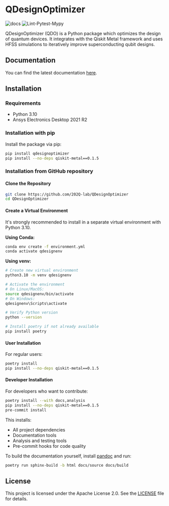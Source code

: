 # QDesignOptimizer

![docs](https://github.com/202Q-lab/QDesignOptimizer/actions/workflows/deploy_docs.yml/badge.svg)
![Lint-Pytest-Mypy](https://github.com/202Q-lab/QDesignOptimizer/actions/workflows/analysis.yml/badge.svg)

QDesignOptimizer (QDO) is a Python package which optimizes the design of quantum devices. It integrates with the Qiskit Metal framework and uses HFSS simulations to iteratively improve superconducting qubit designs.

## Documentation

You can find the latest documentation [here](https://202Q-lab.github.io/QDesignOptimizer/index.html).

## Installation

### Requirements

- Python 3.10
- Ansys Electronics Desktop 2021 R2

### Installation with pip

Install the package via pip:

```bash
pip install qdesignoptimizer
pip install --no-deps qiskit-metal==0.1.5
```

### Installation from GitHub repository

#### Clone the Repository

```bash
git clone https://github.com/202Q-lab/QDesignOptimizer
cd QDesignOptimizer
```

#### Create a Virtual Environment

It's strongly recommended to install in a separate virtual environment with Python 3.10.

**Using Conda:**

```bash
conda env create -f environment.yml
conda activate qdesignenv
```

**Using venv:**

```bash
# Create new virtual environment
python3.10 -m venv qdesignenv

# Activate the environment
# On Linux/MacOS:
source qdesignenv/bin/activate
# On Windows:
qdesignenv\Scripts\activate

# Verify Python version
python --version

# Install poetry if not already available
pip install poetry
```

#### User Installation

For regular users:

```bash
poetry install
pip install --no-deps qiskit-metal==0.1.5
```

#### Developer Installation

For developers who want to contribute:

```bash
poetry install --with docs,analysis
pip install --no-deps qiskit-metal==0.1.5
pre-commit install
```

This installs:
- All project dependencies
- Documentation tools
- Analysis and testing tools
- Pre-commit hooks for code quality

To build the documentation yourself, install [pandoc](https://pandoc.org/) and run:

```bash
poetry run sphinx-build -b html docs/source docs/build
```

## License

This project is licensed under the Apache License 2.0. See the [LICENSE](https://github.com/202Q-lab/QDesignOptimizer/blob/main/LICENSE.txt) file for details.
